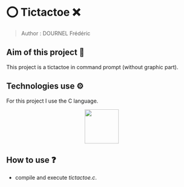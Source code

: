 # ⭕️ Tictactoe ❌ 

> Author : DOURNEL Frédéric

## Aim of this project 📍

This project is a tictactoe in command prompt (without graphic part).

## Technologies use ⚙️

For this project I use the C language.

<div align="center">
<img src="https://cdn.jsdelivr.net/gh/devicons/devicon/icons/c/c-original.svg"  width="90"/>
</div>

## How to use ❓

- compile and execute *tictactoe.c*.
